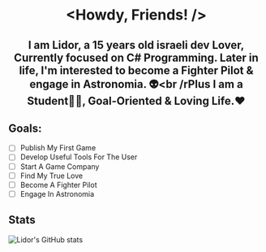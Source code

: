# <center><Howdy, Friends! />
## <center>I am Lidor, a 15 years old israeli dev Lover, Currently focused on C# Programming. Later in life, I'm interested to become a Fighter Pilot & engage in Astronomia. 👽<br /rPlus I am a Student🧑‍🎓, Goal-Oriented & Loving Life.❤️

## Goals:
 - [ ] Publish My First Game
 - [ ] Develop Useful Tools For The User
 - [ ] Start A Game Company
 - [ ] Find My True Love
 - [ ] Become A Fighter Pilot
 - [ ] Engage In Astronomia
## Stats

![Lidor's GitHub stats](https://github-readme-stats.vercel.app/api?username=TheLlamaAmanda&theme=monokai&show_icons=true)
